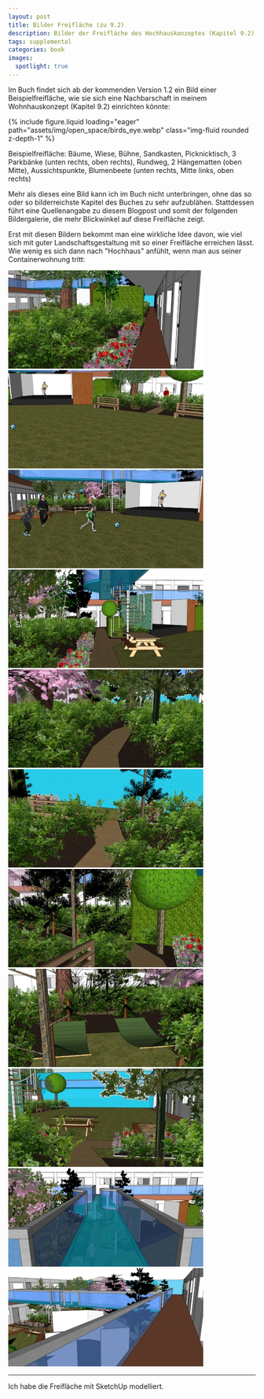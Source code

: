 ```yaml
---
layout: post
title: Bilder Freifläche (zu 9.2)
description: Bilder der Freifläche des Hochhauskonzeptes (Kapitel 9.2)
tags: supplemental
categories: book
images:
  spotlight: true
---
```


Im Buch findet sich ab der kommenden Version 1.2 ein Bild einer Beispielfreifläche, wie sie sich eine Nachbarschaft in meinem Wohnhauskonzept (Kapitel 9.2) einrichten könnte:

{% include figure.liquid loading="eager" path="assets/img/open_space/birds_eye.webp" class="img-fluid rounded z-depth-1" %}

<div class="caption">
Beispielfreifläche: Bäume, Wiese, Bühne, Sandkasten, Picknicktisch, 3 Parkbänke (unten rechts, oben rechts), Rundweg, 2 Hängematten (oben Mitte), Aussichtspunkte, Blumenbeete (unten rechts, Mitte links, oben rechts)
</div>

Mehr als dieses eine Bild kann ich im Buch nicht unterbringen, ohne das so oder so bilderreichste Kapitel des Buches zu sehr aufzublähen.
Stattdessen führt eine Quellenangabe zu diesem Blogpost und somit der folgenden Bildergalerie, die mehr Blickwinkel auf diese Freifläche zeigt.

Erst mit diesen Bildern bekommt man eine wirkliche Idee davon, wie viel sich mit guter Landschaftsgestaltung mit so einer Freifläche erreichen lässt. Wie wenig es sich dann nach "Hochhaus" anfühlt, wenn man aus seiner Containerwohnung tritt:

<div class="spotlight-group">
    <a class="spotlight" href="/assets/img/open_space/lower_path_lengthwise.webp">
        <img src="/assets/img/open_space/lower_path_lengthwise_200.webp" title="Wenn man aus seiner Wohnung tritt (untere Ebene)"/></a>
    <a class="spotlight" href="/assets/img/open_space/lawn_to_flat.webp">
        <img src="/assets/img/open_space/lawn_to_flat_200.webp" title="Blick von der Wiese zurück auf die Wohnung, auf Parkbänke und Bühne"/></a>
    <a class="spotlight" href="/assets/img/open_space/lawn.webp">
        <img src="/assets/img/open_space/lawn_200.webp" title="Blick von der Wiese auf Bühne und Wendeltreppe"/></a>
    <a class="spotlight" href="/assets/img/open_space/center_path.webp">
        <img src="/assets/img/open_space/center_path_200.webp" title="Mittelgang, zwischen Blumenbeeten und Picknicktisch"/></a>
    <a class="spotlight" href="/assets/img/open_space/circular_path_start.webp">
        <img src="/assets/img/open_space/circular_path_start_200.webp" title="Beginn des Rundweges"/></a>
    <a class="spotlight" href="/assets/img/open_space/circular_path_view.webp">
        <img src="/assets/img/open_space/circular_path_view_200.webp" title="Rundweg, Ausblick durch die Glasfront"/></a>
    <a class="spotlight" href="/assets/img/open_space/circular_path_across.webp">
        <img src="/assets/img/open_space/circular_path_across_200.webp" title="Rundweg, Blick quer zu Wohnungen (links Hängematten)"/></a>
    <a class="spotlight" href="/assets/img/open_space/circular_path_hammocks.webp">
        <img src="/assets/img/open_space/circular_path_hammocks_200.webp" title="Die beiden Hängematten"/></a>
    <a class="spotlight" href="/assets/img/open_space/circular_path_end.webp">
        <img src="/assets/img/open_space/circular_path_end_200.webp" title="Ende des Rundweges"/></a>
    <a class="spotlight" href="/assets/img/open_space/center_path_gallery.webp">
        <img src="/assets/img/open_space/center_path_gallery_200.webp" title="Mittelgang Gallerie"/></a>
    <a class="spotlight" href="/assets/img/open_space/upper_path_lengthwise.webp">
        <img src="/assets/img/open_space/upper_path_lengthwise_200.webp" title="Wenn man aus seiner Wohnung tritt (obere Ebene)"/></a>
</div>

---

Ich habe die Freifläche mit SketchUp modelliert.
